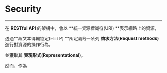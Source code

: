 # Security

---

在 **RESTful API** 的架構中，會以 **統一資源標識符\(URI\) **表示網路上的資源，

透過**超文本傳輸協定\(HTTP\) **所定義的一系列 **請求方法\(Request methods\)** 進行對資源的操作行為，

並獲取其 **表現形式\(Representational\)**。

然而，作為

